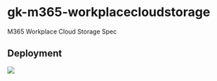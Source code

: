 # gk-m365-workplacecloudstorage
M365 Workplace Cloud Storage Spec

## Deployment

<a href="https://portal.azure.com/#create/Microsoft.Template/uri/https%3A%2F%2Fraw.githubusercontent.com%2Fglueckkanja%2Fgk-m365-workplacecloudstorage%2Fmaster%2Fazuredeploy.json" target="_blank">
    <img src="http://azuredeploy.net/deploybutton.png"/>
</a>